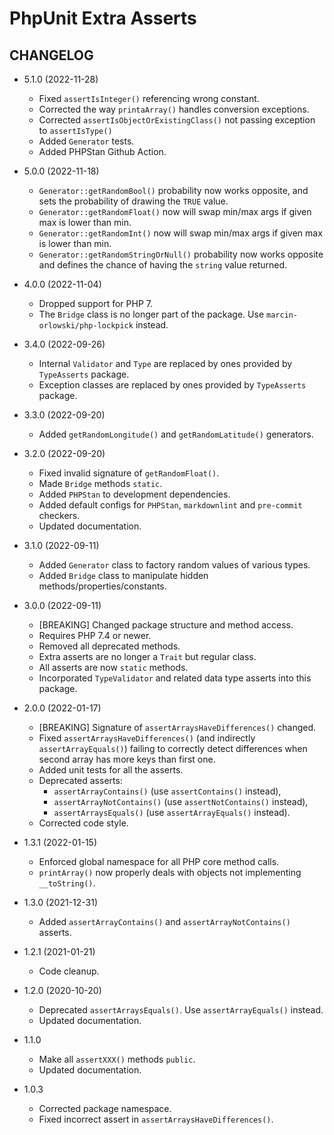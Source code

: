 # PhpUnit Extra Asserts #

## CHANGELOG ##

* 5.1.0 (2022-11-28)
  * Fixed `assertIsInteger()` referencing wrong constant.
  * Corrected the way `printaArray()` handles conversion exceptions.
  * Corrected `assertIsObjectOrExistingClass()` not passing exception to `assertIsType()`
  * Added `Generator` tests.
  * Added PHPStan Github Action.

* 5.0.0 (2022-11-18)
  * `Generator::getRandomBool()` probability now works opposite, and sets the probability of
    drawing the `TRUE` value.
  * `Generator::getRandomFloat()` now will swap min/max args if given max is lower than min.
  * `Generator::getRandomInt()` now will swap min/max args if given max is lower than min.
  * `Generator::getRandomStringOrNull()` probability now works opposite and defines the chance of
    having the `string` value returned.

* 4.0.0 (2022-11-04)
  * Dropped support for PHP 7.
  * The `Bridge` class is no longer part of the package. Use `marcin-orlowski/php-lockpick` instead.

* 3.4.0 (2022-09-26)
  * Internal `Validator` and `Type` are replaced by ones provided by `TypeAsserts` package.
  * Exception classes are replaced by ones provided by `TypeAsserts` package.

* 3.3.0 (2022-09-20)
  * Added `getRandomLongitude()` and `getRandomLatitude()` generators.

* 3.2.0 (2022-09-20)
  * Fixed invalid signature of `getRandomFloat()`.
  * Made `Bridge` methods `static`.
  * Added `PHPStan` to development dependencies.
  * Added default configs for `PHPStan`, `markdownlint` and `pre-commit` checkers.
  * Updated documentation.

* 3.1.0 (2022-09-11)
  * Added `Generator` class to factory random values of various types.
  * Added `Bridge` class to manipulate hidden methods/properties/constants.

* 3.0.0 (2022-09-11)
  * [BREAKING] Changed package structure and method access.
  * Requires PHP 7.4 or newer.
  * Removed all deprecated methods.
  * Extra asserts are no longer a `Trait` but regular class.
  * All asserts are now `static` methods.
  * Incorporated `TypeValidator` and related data type asserts into this package.

* 2.0.0 (2022-01-17)
  * [BREAKING] Signature of `assertArraysHaveDifferences()` changed.
  * Fixed `assertArraysHaveDifferences()` (and indirectly `assertArrayEquals()`)
    failing to correctly detect differences when second array has more keys than first one.
  * Added unit tests for all the asserts.
  * Deprecated asserts:
    * `assertArrayContains()` (use `assertContains()` instead),
    * `assertArrayNotContains()` (use `assertNotContains()` instead),
    * `assertArraysEquals()` (use `assertArrayEquals()` instead).
  * Corrected code style.

* 1.3.1 (2022-01-15)
  * Enforced global namespace for all PHP core method calls.
  * `printArray()` now properly deals with objects not implementing `__toString()`.

* 1.3.0 (2021-12-31)
  * Added `assertArrayContains()` and `assertArrayNotContains()` asserts.

* 1.2.1 (2021-01-21)
  * Code cleanup.

* 1.2.0 (2020-10-20)
  * Deprecated `assertArraysEquals()`. Use `assertArrayEquals()` instead.
  * Updated documentation.

* 1.1.0
  * Make all `assertXXX()` methods `public`.
  * Updated documentation.

* 1.0.3
  * Corrected package namespace.
  * Fixed incorrect assert in `assertArraysHaveDifferences()`.
